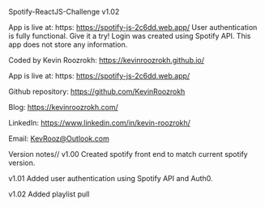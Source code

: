 Spotify-ReactJS-Challenge v1.02

App is live at: https: https://spotify-js-2c6dd.web.app/
User authentication is fully functional. Give it a try! Login was created using Spotify API. This app does not store any information.

Coded by Kevin Roozrokh: https://kevinroozrokh.github.io/

App is live at: https: https://spotify-js-2c6dd.web.app/

Github repository: https://github.com/KevinRoozrokh

Blog: https://kevinroozrokh.com/

LinkedIn: https://www.linkedin.com/in/kevin-roozrokh/

Email: KevRooz@Outlook.com


Version notes//
v1.00
Created spotify front end to match current spotify version.

v1.01
Added user authentication using Spotify API and Auth0.

v1.02
Added playlist pull


